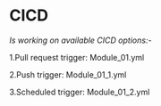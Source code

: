 # CICD
_Is working on available CICD options:-_


1.Pull request trigger: Module_01.yml

2.Push trigger:         Module_01_1.yml

3.Scheduled trigger:    Module_01_2.yml

